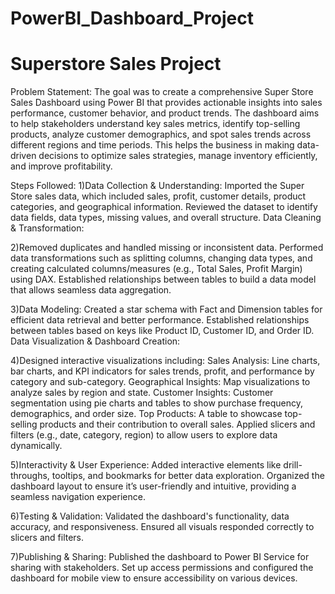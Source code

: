 # PowerBI_Dashboard_Project
# Superstore Sales Project
Problem Statement:
The goal was to create a comprehensive Super Store Sales Dashboard using Power BI that provides actionable insights into sales performance, customer behavior, and product trends. The dashboard aims to help stakeholders understand key sales metrics, identify top-selling products, analyze customer demographics, and spot sales trends across different regions and time periods. This helps the business in making data-driven decisions to optimize sales strategies, manage inventory efficiently, and improve profitability.

Steps Followed:
1)Data Collection & Understanding:
Imported the Super Store sales data, which included sales, profit, customer details, product categories, and geographical information.
Reviewed the dataset to identify data fields, data types, missing values, and overall structure.
Data Cleaning & Transformation:

2)Removed duplicates and handled missing or inconsistent data.
Performed data transformations such as splitting columns, changing data types, and creating calculated columns/measures (e.g., Total Sales, Profit Margin) using DAX.
Established relationships between tables to build a data model that allows seamless data aggregation.

3)Data Modeling:
Created a star schema with Fact and Dimension tables for efficient data retrieval and better performance.
Established relationships between tables based on keys like Product ID, Customer ID, and Order ID.
Data Visualization & Dashboard Creation:

4)Designed interactive visualizations including:
Sales Analysis: Line charts, bar charts, and KPI indicators for sales trends, profit, and performance by category and sub-category.
Geographical Insights: Map visualizations to analyze sales by region and state.
Customer Insights: Customer segmentation using pie charts and tables to show purchase frequency, demographics, and order size.
Top Products: A table to showcase top-selling products and their contribution to overall sales.
Applied slicers and filters (e.g., date, category, region) to allow users to explore data dynamically.

5)Interactivity & User Experience:
Added interactive elements like drill-throughs, tooltips, and bookmarks for better data exploration.
Organized the dashboard layout to ensure it’s user-friendly and intuitive, providing a seamless navigation experience.

6)Testing & Validation:
Validated the dashboard's functionality, data accuracy, and responsiveness.
Ensured all visuals responded correctly to slicers and filters.

7)Publishing & Sharing:
Published the dashboard to Power BI Service for sharing with stakeholders.
Set up access permissions and configured the dashboard for mobile view to ensure accessibility on various devices.

